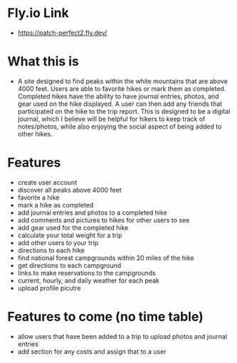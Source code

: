 # Fly.io Link
- https://patch-perfect2.fly.dev/



# What this is 

- A site designed to find peaks within the white mountains that are above 4000 feet. Users are able to favorite hikes or mark them as completed. Completed hikes have the ability to have journal entries, photos, and gear used on the hike displayed. A user can then add any friends that participated on the hike to the trip report. This is designed to be a digital journal, which I believe will be helpful for hikers to keep track of notes/photos, while also enjoying the social aspect of being added to other hikes.


# Features

- create user account
- discover all peaks above 4000 feet
- favorite a hike
- mark a hike as completed
- add journal entries and photos to a completed hike
- add comments and pictures to hikes for other users to see
- add gear used for the completed hike
- calculate your total weight for a trip
- add other users to your trip
- directions to each hike
- find national forest campgrounds within 20 miles of the hike
- get directions to each campground
- links to make reservations to the campgrounds
- current, hourly, and daily weather for each peak
- upload profile picutre 


# Features to come (no time table)

- allow users that have been added to a trip to upload photos and journal entries
- add section for any costs and assign that to a user

